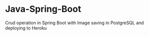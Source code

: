 # Java-Spring-Boot
Crud operation in Spring Boot with Image saving in PostgreSQL and deploying to Heroku
